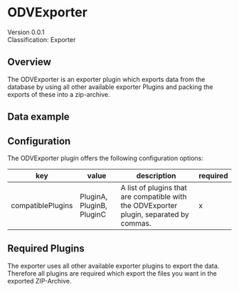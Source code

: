 # ODVExporter
Version 0.0.1  
Classification: Exporter

Overview
-----
The ODVExporter is an exporter plugin which exports data from the database by using all other available exporter Plugins and packing the exports of these into a zip-archive.

Data example
-----

Configuration
-----
The ODVExporter plugin offers the following configuration options:

| key  | value | description | required |
| ------------- | ------------- |  ------------- | ------------- |
| compatiblePlugins | PluginA, PluginB, PluginC | A list of plugins that are compatible with the ODVExporter plugin, separated by commas. | x

Required Plugins
-----
The exporter uses all other available exporter plugins to export the data. Therefore all plugins are required which export the files you want in the exported ZIP-Archive.
